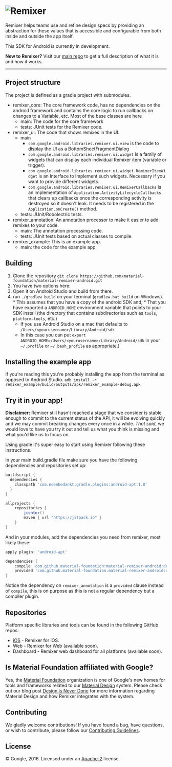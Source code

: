# ![Remixer](https://cdn.rawgit.com/material-foundation/material-remixer/master/docs/assets/lockup_remixer_icon_horizontal_dark_small.svg)

Remixer helps teams use and refine design specs by providing an abstraction for these values that is accessible and configurable from both inside and outside the app itself.

This SDK for Android is currently in development.

**New to Remixer?** Visit our [main repo](https://github.com/material-foundation/material-remixer) to get a full description of what it is and how it works.
- - -

## Project structure

The project is defined as a gradle project with submodules.

* remixer_core: The core framework code, has no dependencies on the android framework and contains the core logic to run callbacks on changes to a Variable, etc. Most of the base classes are here
  * main: The code for the core framework
  * tests: JUnit tests for the Remixer code.
* remixer_ui: The code that shows remixes in the UI.
  * main
    * `com.google.android.libraries.remixer.ui.view` is  the code to display the UI as a BottomSheetFragmentDialog
    * `com.google.android.libraries.remixer.ui.widget` is a family of widgets that can display each individual Remixer item (variable or trigger).
    * `com.google.android.libraries.remixer.ui.widget.RemixerItemWidget` is an Interface to implement such widgets. Necessary if you want to provide different widgets.
    * `com.google.android.libraries.remixer.ui.RemixerCallbacks` is an implementation of `Application.ActivityLifecycleCallbacks` that clears up callbacks once the corresponding activity is destroyed so it doesn't leak. It needs to be registered in the `Application.onCreate()` method.
  * tests: JUnit/Robolectric tests.
* remixer_annotation: An annotation processor to make it easier to add remixes to your code.
  * main: The annotation processing code.
  * tests: JUnit tests based on actual classes to compile.
* remixer_example: This is an example app.
  * main: the code for the example app

## Building

1. Clone the repository
   ```git clone https://github.com/material-foundation/material-remixer-android.git```
2. You have two options here:
  1. Open it on Android Studio and build from there.
  2. run `./gradlew build`  on your terminal (`gradlew.bat build` on Windows).
    * This assumes that you have a copy of the android SDK and,
    * That you have exported a `ANDROID_HOME` environment variable that points to your SDK install (the directory that contains subdirectories such as `tools`, `platform-tools`, etc.)
      * If you use Android Studio on a mac that defaults to `/Users/<yourusername>/Library/Android/sdk`
      * In this case you can put `export ANDROID_HOME=/Users/<yourusername>/Library/Android/sdk` in your `~/.profile` or `~/.bash_profile` as appropriate.)

## Installing the example app

If you're reading this you're probably installing the app from the terminal as opposed to Android Studio.
```adb install -r remixer_example/build/outputs/apk/remixer_example-debug.apk```

## Try it in your app!

__Disclaimer:__ Remixer still hasn't reached a stage that we consider is stable enough to commit to the current status of the API, it will be evolving quickly and we may commit breaking changes every once in a while. _That said_, we would love to have you try it out and tell us what you think is missing and what you'd like us to focus on.

Using gradle it's super easy to start using Remixer following these instructions.

In your main build.gradle file make sure you have the following dependencies and repositories set up:

```gradle
buildscript {
  dependencies {
    classpath 'com.neenbedankt.gradle.plugins:android-apt:1.8'
  }
}

allprojects {
    repositories {
        jcenter()
        maven { url "https://jitpack.io" }
    }
}
```

And in your modules, add the dependencies you need from remixer, most likely these:
```gradle
apply plugin: 'android-apt'

dependencies {
    compile 'com.github.material-foundation:material-remixer-android:develop-SNAPSHOT'
    provided 'com.github.material-foundation.material-remixer-android:remixer_annotation:develop-SNAPSHOT'
}
```

Notice the dependency on `remixer_annotation` is a `provided` clause instead of `compile`, this is on purpose as this is not a regular dependency but a compiler plugin.

## Repositories

Platform specific libraries and tools can be found in the following GitHub repos:

- [iOS](https://github.com/material-foundation/material-remixer-ios) - Remixer for iOS.
- Web - Remixer for Web (available soon).
- Dashboard - Remixer web dashboard for all platforms (available soon).

## Is Material Foundation affiliated with Google?

Yes, the [Material Foundation](https://github.com/material-foundation) organization is one of Google's new homes for tools and frameworks related to our [Material Design](https://material.io) system. Please check out our blog post [Design is Never Done](https://design.google.com/articles/design-is-never-done/) for more information regarding Material Design and how Remixer integrates with the system.

## Contributing

We gladly welcome contributions! If you have found a bug, have questions, or wish to contribute, please follow our [Contributing Guidelines](https://github.com/material-foundation/material-remixer-android/blob/develop/CONTRIBUTING.md).

## License

© Google, 2016. Licensed under an [Apache-2](https://github.com/material-foundation/material-remixer-android/blob/develop/LICENSE) license.
